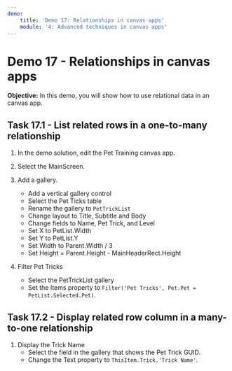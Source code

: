 ```yaml
---
demo:
    title: 'Demo 17: Relationships in canvas apps'
    module: '4: Advanced techniques in canvas apps'
---
```


# Demo 17 - Relationships in canvas apps

**Objective:** In this demo, you will show how to use relational data in an canvas app.

## Task 17.1 - List related rows in a one-to-many relationship

1. In the demo solution, edit the Pet Training canvas app.

1. Select the MainScreen.

1. Add a gallery.
   - Add a vertical gallery control
   - Select the Pet Ticks table
   - Rename the gallery to `PetTrickList`
   - Change layout to Title, Subtitle and Body
   - Change fields to Name, Pet Trick, and Level
   - Set X to PetList.Width
   - Set Y to PetList.Y
   - Set Width to Parent.Width / 3
   - Set Height = Parent.Height - MainHeaderRect.Height

1. Filter Pet Tricks
   - Select the PetTrickList gallery
   - Set the Items property to `Filter('Pet Tricks', Pet.Pet = PetList.Selected.Pet)`.

## Task 17.2 - Display related row column in a many-to-one relationship

1. Display the Trick Name
   - Select the field in the gallery that shows the Pet Trick GUID.
   - Change the Text property to `ThisItem.Trick.'Trick Name'`.
